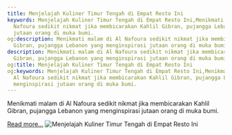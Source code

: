 ```yaml
---
title: Menjelajah Kuliner Timur Tengah di Empat Resto Ini
keywords: Menjelajah Kuliner Timur Tengah di Empat Resto Ini,Menikmati malam di Al
  Nafoura sedikit nikmat jika membicarakan Kahlil Gibran, pujangga Lebanon yang menginspirasi
  jutaan orang di muka bumi.
og:description: Menikmati malam di Al Nafoura sedikit nikmat jika membicarakan Kahlil
  Gibran, pujangga Lebanon yang menginspirasi jutaan orang di muka bumi.
description: Menikmati malam di Al Nafoura sedikit nikmat jika membicarakan Kahlil
  Gibran, pujangga Lebanon yang menginspirasi jutaan orang di muka bumi.
og:title: Menjelajah Kuliner Timur Tengah di Empat Resto Ini
og:keywords: Menjelajah Kuliner Timur Tengah di Empat Resto Ini,Menikmati malam di
  Al Nafoura sedikit nikmat jika membicarakan Kahlil Gibran, pujangga Lebanon yang
  menginspirasi jutaan orang di muka bumi.
---
```


Menikmati malam di Al Nafoura sedikit nikmat jika membicarakan Kahlil Gibran, pujangga Lebanon yang menginspirasi jutaan orang di muka bumi.

[Read more...](https://www.sportourism.id/post/5825/menjelajah-kuliner-timur-tengah-di-empat-resto-ini "Menjelajah Kuliner Timur Tengah di Empat Resto Ini")
![Menjelajah Kuliner Timur Tengah di Empat Resto Ini](https://services.sportourism.id/fileload/hadramout-restoranjpg-jtwG.jpg "Menjelajah Kuliner Timur Tengah di Empat Resto Ini")